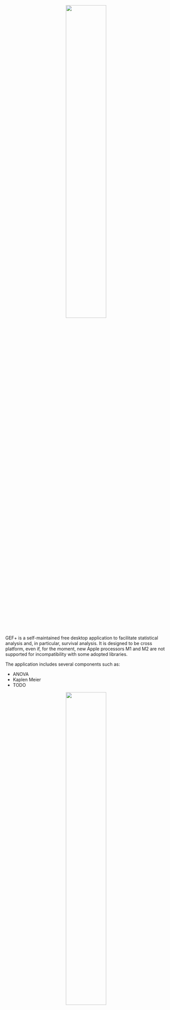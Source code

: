 
<p align="center"><image src="https://github.com/mattianeroni/gefplus/blob/main/images/logo.jpeg" width="50%" height="50%"></image></p>

GEF+ is a self-maintained free desktop application to facilitate statistical analysis and, in particular, survival analysis. It is designed to be cross platform, even if, for the moment, new Apple processors M1 and M2 are not supported for incompatibility with some adopted libraries.

The application includes several components such as:
- ANOVA
- Kaplen Meier
- TODO


<p align="center"><image src="https://github.com/mattianeroni/gefplus/blob/main/images/test.png" width="50%" height="50%"></image></p>

